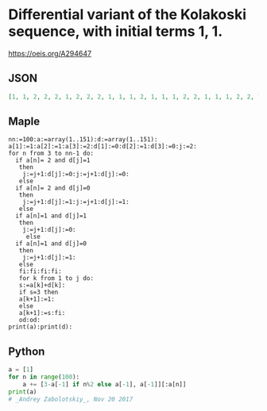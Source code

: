 # Differential variant of the Kolakoski sequence, with initial terms 1, 1\.
https://oeis.org/A294647
## JSON
```JSON
[1, 1, 2, 2, 2, 1, 2, 2, 2, 1, 1, 1, 2, 1, 1, 1, 2, 2, 1, 1, 1, 2, 2, 1, 1, 1, 2, 1, 1, 2, 2, 1, 2, 2, 2, 1, 1, 2, 2, 2, 1, 1, 2, 1, 1, 1, 2, 2, 2, 1, 2, 2, 2, 1, 1, 2, 1, 1, 1, 2, 1, 1, 2, 2, 2, 1, 1, 2, 2, 2, 1, 2, 2, 2, 1, 1, 1, 2, 1, 1, 1, 2, 2, 1, 2, 2, 1]
```
## Maple
```Maple
nn:=100:a:=array(1..151):d:=array(1..151):
a[1]:=1:a[2]:=1:a[3]:=2:d[1]:=0:d[2]:=1:d[3]:=0:j:=2:
for n from 3 to nn-1 do:
  if a[n]= 2 and d[j]=1
   then
    j:=j+1:d[j]:=0:j:=j+1:d[j]:=0:
   else
  if a[n]= 2 and d[j]=0
   then
    j:=j+1:d[j]:=1:j:=j+1:d[j]:=1:
   else
  if a[n]=1 and d[j]=1
   then
    j:=j+1:d[j]:=0:
     else
  if a[n]=1 and d[j]=0
   then
    j:=j+1:d[j]:=1:
   else
   fi:fi:fi:fi:
   for k from 1 to j do:
   s:=a[k]+d[k]:
   if s=3 then
   a[k+1]:=1:
   else
   a[k+1]:=s:fi:
   od:od:
print(a):print(d):
```
## Python
```Python
a = [1]
for n in range(100):
    a += [3-a[-1] if n%2 else a[-1], a[-1]][:a[n]]
print(a)
# _Andrey Zabolotskiy_, Nov 20 2017
```
